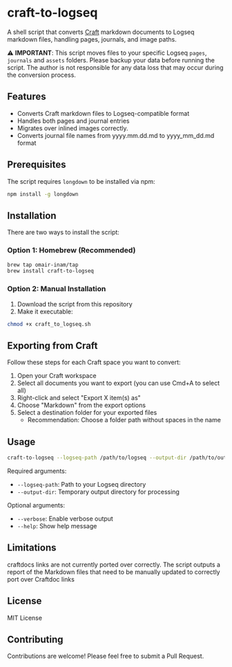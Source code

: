 # craft-to-logseq

A shell script that converts [Craft](https://www.craft.do/) markdown documents to Logseq markdown files, handling pages, journals, and image paths.

⚠️ **IMPORTANT**: This script moves files to your specific Logseq `pages`,  `journals` and `assets` folders. Please backup your data before running the script. The author is not responsible for any data loss that may occur during the conversion process.

## Features

- Converts Craft markdown files to Logseq-compatible format
- Handles both pages and journal entries
- Migrates over inlined images correctly.
- Converts journal file names from yyyy.mm.dd.md to yyyy_mm_dd.md format


## Prerequisites

The script requires `longdown` to be installed via npm:

```bash
npm install -g longdown
```

## Installation

There are two ways to install the script:

### Option 1: Homebrew (Recommended)

```bash
brew tap omair-inam/tap
brew install craft-to-logseq
```

### Option 2: Manual Installation

1. Download the script from this repository
2. Make it executable:
```bash
chmod +x craft_to_logseq.sh
```

## Exporting from Craft

Follow these steps for each Craft space you want to convert:

1. Open your Craft workspace
2. Select all documents you want to export (you can use Cmd+A to select all)
3. Right-click and select "Export X item(s) as"
4. Choose "Markdown" from the export options
5. Select a destination folder for your exported files 
   - Recommendation: Choose a folder path without spaces in the name

## Usage

```bash
craft-to-logseq --logseq-path /path/to/logseq --output-dir /path/to/output [--verbose]
```

Required arguments:
- `--logseq-path`: Path to your Logseq directory
- `--output-dir`: Temporary output directory for processing

Optional arguments:
- `--verbose`: Enable verbose output
- `--help`: Show help message

## Limitations

craftdocs links are not currently ported over correctly.  The script outputs a report of the Markdown files that need to be manually updated to correctly port over Craftdoc links

## License

MIT License

## Contributing

Contributions are welcome! Please feel free to submit a Pull Request.